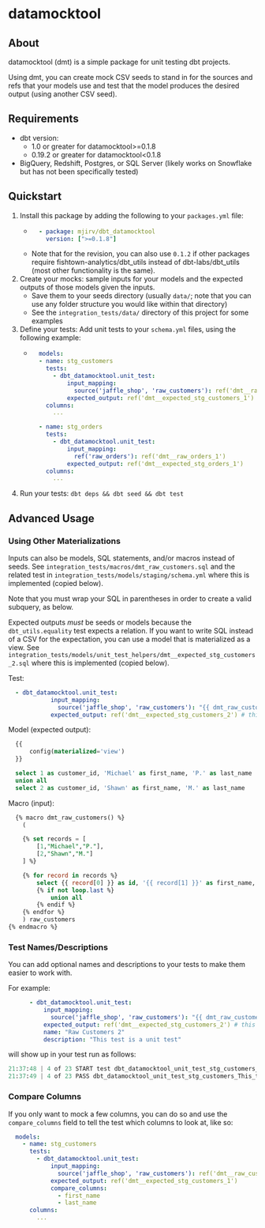 # datamocktool

## About
datamocktool (dmt) is a simple package for unit testing dbt projects.

Using dmt, you can create mock CSV seeds to stand in for the sources and refs that your models use
and test that the model produces the desired output (using another CSV seed).

## Requirements
* dbt version:
    * 1.0 or greater for datamocktool>=0.1.8
    * 0.19.2 or greater for datamocktool<0.1.8
* BigQuery, Redshift, Postgres, or SQL Server (likely works on Snowflake but has not been specifically tested)

## Quickstart
1. Install this package by adding the following to your `packages.yml` file:
    * ```yaml 
        - package: mjirv/dbt_datamocktool
          version: [">=0.1.8"]
    * Note that for the revision, you can also use `0.1.2` if other packages require fishtown-analytics/dbt_utils instead of dbt-labs/dbt_utils (most other functionality is the same).
2. Create your mocks: sample inputs for your models and the expected outputs of those models given the inputs.
    * Save them to your seeds directory (usually `data/`; note that you can use any folder structure you would like within that directory)
    * See the `integration_tests/data/` directory of this project for some examples
3. Define your tests: Add unit tests to your `schema.yml` files, using the following example: 
    * ```yaml
        models:
        - name: stg_customers
          tests:
            - dbt_datamocktool.unit_test:
                input_mapping:
                  source('jaffle_shop', 'raw_customers'): ref('dmt__raw_customers_1')
                expected_output: ref('dmt__expected_stg_customers_1')
          columns:
            ...

        - name: stg_orders
          tests:
            - dbt_datamocktool.unit_test:
                input_mapping:
                  ref('raw_orders'): ref('dmt__raw_orders_1')
                expected_output: ref('dmt__expected_stg_orders_1')
          columns:
            ...
4. Run your tests: `dbt deps && dbt seed && dbt test`

## Advanced Usage
### Using Other Materializations
Inputs can also be models, SQL statements, and/or macros instead of seeds. See `integration_tests/macros/dmt_raw_customers.sql` and the related test in `integration_tests/models/staging/schema.yml` where this is implemented (copied below).

Note that you must wrap your SQL in parentheses in order to create a valid subquery, as below.

Expected outputs _must_ be seeds or models because the `dbt_utils.equality` test expects a relation. If you want to write SQL instead of a CSV for the expectation, you can use a model that is materialized as a view. See `integration_tests/models/unit_test_helpers/dmt__expected_stg_customers_2.sql` where this is implemented (copied below).

Test:
```yaml
  - dbt_datamocktool.unit_test:
            input_mapping:
              source('jaffle_shop', 'raw_customers'): "{{ dmt_raw_customers() }}" # this is a macro
            expected_output: ref('dmt__expected_stg_customers_2') # this is a model
```

Model (expected output):
```sql
  {{
      config(materialized='view')
  }}

  select 1 as customer_id, 'Michael' as first_name, 'P.' as last_name
  union all
  select 2 as customer_id, 'Shawn' as first_name, 'M.' as last_name
```

Macro (input):
```sql
  {% macro dmt_raw_customers() %}
    (

    {% set records = [
        [1,"Michael","P."],
        [2,"Shawn","M."]
    ] %}

    {% for record in records %}
        select {{ record[0] }} as id, '{{ record[1] }}' as first_name, '{{ record[2] }}' as last_name
        {% if not loop.last %}
            union all
        {% endif %}
    {% endfor %}
    ) raw_customers
{% endmacro %}
```

### Test Names/Descriptions
You can add optional names and descriptions to your tests to make them easier to work with.

For example:
```yaml
      - dbt_datamocktool.unit_test:
          input_mapping:
            source('jaffle_shop', 'raw_customers'): "{{ dmt_raw_customers() }}" # this is a macro
          expected_output: ref('dmt__expected_stg_customers_2') # this is a model
          name: "Raw Customers 2"
          description: "This test is a unit test"
```

will show up in your test run as follows:
```python
21:37:48 | 4 of 23 START test dbt_datamocktool_unit_test_stg_customers_This_test_is_a_unit_test__ref_dmt__expected_stg_customers_2____dmt_raw_customers___Raw_Customers_2 [RUN]
21:37:49 | 4 of 23 PASS dbt_datamocktool_unit_test_stg_customers_This_test_is_a_unit_test__ref_dmt__expected_stg_customers_2____dmt_raw_customers___Raw_Customers_2 [PASS in 0.27s]
```

### Compare Columns ###
If you only want to mock a few columns, you can do so and use the `compare_columns` field to tell the test which columns to look at, like so:
```yaml
  models:
    - name: stg_customers
      tests:
        - dbt_datamocktool.unit_test:
            input_mapping:
              source('jaffle_shop', 'raw_customers'): ref('dmt__raw_customers_1')
            expected_output: ref('dmt__expected_stg_customers_1')
            compare_columns:
              - first_name
              - last_name
      columns:
        ...
```
